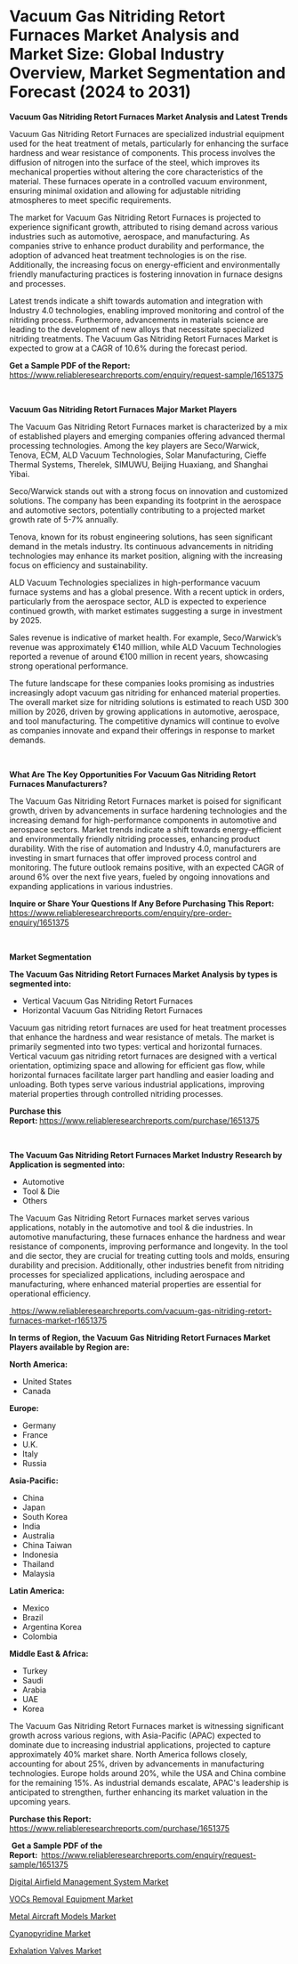 <p><h1>Vacuum Gas Nitriding Retort Furnaces Market Analysis and Market Size: Global Industry Overview, Market Segmentation and Forecast (2024 to 2031)</h1></p><p><strong>Vacuum Gas Nitriding Retort Furnaces Market Analysis and Latest Trends</strong></p>
<p><p>Vacuum Gas Nitriding Retort Furnaces are specialized industrial equipment used for the heat treatment of metals, particularly for enhancing the surface hardness and wear resistance of components. This process involves the diffusion of nitrogen into the surface of the steel, which improves its mechanical properties without altering the core characteristics of the material. These furnaces operate in a controlled vacuum environment, ensuring minimal oxidation and allowing for adjustable nitriding atmospheres to meet specific requirements.</p><p>The market for Vacuum Gas Nitriding Retort Furnaces is projected to experience significant growth, attributed to rising demand across various industries such as automotive, aerospace, and manufacturing. As companies strive to enhance product durability and performance, the adoption of advanced heat treatment technologies is on the rise. Additionally, the increasing focus on energy-efficient and environmentally friendly manufacturing practices is fostering innovation in furnace designs and processes.</p><p>Latest trends indicate a shift towards automation and integration with Industry 4.0 technologies, enabling improved monitoring and control of the nitriding process. Furthermore, advancements in materials science are leading to the development of new alloys that necessitate specialized nitriding treatments. The Vacuum Gas Nitriding Retort Furnaces Market is expected to grow at a CAGR of 10.6% during the forecast period.</p></p>
<p><strong>Get a Sample PDF of the Report:&nbsp;</strong> <a href="https://www.reliableresearchreports.com/enquiry/request-sample/1651375?utm_campaign=83&utm_medium=2&utm_source=Github&utm_content=ia&utm_term=26092024&utm_id=vacuum-gas-nitriding-retort-furnaces">https://www.reliableresearchreports.com/enquiry/request-sample/1651375</a></p>
<p>&nbsp;</p>
<p><strong>Vacuum Gas Nitriding Retort Furnaces Major Market Players</strong></p>
<p><p>The Vacuum Gas Nitriding Retort Furnaces market is characterized by a mix of established players and emerging companies offering advanced thermal processing technologies. Among the key players are Seco/Warwick, Tenova, ECM, ALD Vacuum Technologies, Solar Manufacturing, Cieffe Thermal Systems, Therelek, SIMUWU, Beijing Huaxiang, and Shanghai Yibai.</p><p>Seco/Warwick stands out with a strong focus on innovation and customized solutions. The company has been expanding its footprint in the aerospace and automotive sectors, potentially contributing to a projected market growth rate of 5-7% annually. </p><p>Tenova, known for its robust engineering solutions, has seen significant demand in the metals industry. Its continuous advancements in nitriding technologies may enhance its market position, aligning with the increasing focus on efficiency and sustainability.</p><p>ALD Vacuum Technologies specializes in high-performance vacuum furnace systems and has a global presence. With a recent uptick in orders, particularly from the aerospace sector, ALD is expected to experience continued growth, with market estimates suggesting a surge in investment by 2025.</p><p>Sales revenue is indicative of market health. For example, Seco/Warwick’s revenue was approximately €140 million, while ALD Vacuum Technologies reported a revenue of around €100 million in recent years, showcasing strong operational performance.</p><p>The future landscape for these companies looks promising as industries increasingly adopt vacuum gas nitriding for enhanced material properties. The overall market size for nitriding solutions is estimated to reach USD 300 million by 2026, driven by growing applications in automotive, aerospace, and tool manufacturing. The competitive dynamics will continue to evolve as companies innovate and expand their offerings in response to market demands.</p></p>
<p>&nbsp;</p>
<p><strong>What Are The Key Opportunities For Vacuum Gas Nitriding Retort Furnaces Manufacturers?</strong></p>
<p><p>The Vacuum Gas Nitriding Retort Furnaces market is poised for significant growth, driven by advancements in surface hardening technologies and the increasing demand for high-performance components in automotive and aerospace sectors. Market trends indicate a shift towards energy-efficient and environmentally friendly nitriding processes, enhancing product durability. With the rise of automation and Industry 4.0, manufacturers are investing in smart furnaces that offer improved process control and monitoring. The future outlook remains positive, with an expected CAGR of around 6% over the next five years, fueled by ongoing innovations and expanding applications in various industries.</p></p>
<p><strong>Inquire or Share Your Questions If Any Before Purchasing This Report:</strong> <a href="https://www.reliableresearchreports.com/enquiry/pre-order-enquiry/1651375?utm_campaign=83&utm_medium=2&utm_source=Github&utm_content=ia&utm_term=26092024&utm_id=vacuum-gas-nitriding-retort-furnaces">https://www.reliableresearchreports.com/enquiry/pre-order-enquiry/1651375</a></p>
<p>&nbsp;</p>
<p><strong>Market Segmentation</strong></p>
<p><strong>The Vacuum Gas Nitriding Retort Furnaces Market Analysis by types is segmented into:</strong></p>
<p><ul><li>Vertical Vacuum Gas Nitriding Retort Furnaces</li><li>Horizontal Vacuum Gas Nitriding Retort Furnaces</li></ul></p>
<p><p>Vacuum gas nitriding retort furnaces are used for heat treatment processes that enhance the hardness and wear resistance of metals. The market is primarily segmented into two types: vertical and horizontal furnaces. Vertical vacuum gas nitriding retort furnaces are designed with a vertical orientation, optimizing space and allowing for efficient gas flow, while horizontal furnaces facilitate larger part handling and easier loading and unloading. Both types serve various industrial applications, improving material properties through controlled nitriding processes.</p></p>
<p><strong>Purchase this Report:&nbsp;</strong><a href="https://www.reliableresearchreports.com/purchase/1651375?utm_campaign=83&utm_medium=2&utm_source=Github&utm_content=ia&utm_term=26092024&utm_id=vacuum-gas-nitriding-retort-furnaces">https://www.reliableresearchreports.com/purchase/1651375</a></p>
<p>&nbsp;</p>
<p><strong>The Vacuum Gas Nitriding Retort Furnaces Market Industry Research by Application is segmented into:</strong></p>
<p><ul><li>Automotive</li><li>Tool & Die</li><li>Others</li></ul></p>
<p><p>The Vacuum Gas Nitriding Retort Furnaces market serves various applications, notably in the automotive and tool & die industries. In automotive manufacturing, these furnaces enhance the hardness and wear resistance of components, improving performance and longevity. In the tool and die sector, they are crucial for treating cutting tools and molds, ensuring durability and precision. Additionally, other industries benefit from nitriding processes for specialized applications, including aerospace and manufacturing, where enhanced material properties are essential for operational efficiency.</p></p>
<p><a href="https://www.reliableresearchreports.com/vacuum-gas-nitriding-retort-furnaces-market-r1651375?utm_campaign=83&utm_medium=2&utm_source=Github&utm_content=ia&utm_term=26092024&utm_id=vacuum-gas-nitriding-retort-furnaces">&nbsp;https://www.reliableresearchreports.com/vacuum-gas-nitriding-retort-furnaces-market-r1651375</a></p>
<p><strong>In terms of Region, the Vacuum Gas Nitriding Retort Furnaces Market Players available by Region are:</strong></p>
<p>
    <p> <strong> North America: </strong>
        <ul>
            <li>United States</li>
            <li>Canada</li>
        </ul>
        </p> 
    <p> <strong> Europe: </strong>
        <ul>
            <li>Germany</li>
            <li>France</li>
            <li>U.K.</li>
            <li>Italy</li>
            <li>Russia</li>
        </ul>
        </p> 
    <p> <strong> Asia-Pacific: </strong>
        <ul>
            <li>China</li>
            <li>Japan</li>
            <li>South Korea</li>
            <li>India</li>
            <li>Australia</li>
            <li>China Taiwan</li>
            <li>Indonesia</li>
            <li>Thailand</li>
            <li>Malaysia</li>
        </ul>
        </p> 
    <p> <strong> Latin America: </strong>
        <ul>
            <li>Mexico</li>
            <li>Brazil</li>
            <li>Argentina Korea</li>
            <li>Colombia</li>
        </ul>
        </p> 
    <p> <strong> Middle East & Africa: </strong>
        <ul>
            <li>Turkey</li>
            <li>Saudi</li>
            <li>Arabia</li>
            <li>UAE</li>
            <li>Korea</li>
        </ul>
    </p>
    </p>
<p><p>The Vacuum Gas Nitriding Retort Furnaces market is witnessing significant growth across various regions, with Asia-Pacific (APAC) expected to dominate due to increasing industrial applications, projected to capture approximately 40% market share. North America follows closely, accounting for about 25%, driven by advancements in manufacturing technologies. Europe holds around 20%, while the USA and China combine for the remaining 15%. As industrial demands escalate, APAC's leadership is anticipated to strengthen, further enhancing its market valuation in the upcoming years.</p></p>
<p><strong>Purchase this Report: </strong><a href="https://www.reliableresearchreports.com/purchase/1651375?utm_campaign=83&utm_medium=2&utm_source=Github&utm_content=ia&utm_term=26092024&utm_id=vacuum-gas-nitriding-retort-furnaces">https://www.reliableresearchreports.com/purchase/1651375</a></p>
<p>&nbsp;<strong>Get a Sample PDF of the Report:&nbsp;&nbsp;</strong><a href="https://www.reliableresearchreports.com/enquiry/request-sample/1651375?utm_campaign=83&utm_medium=2&utm_source=Github&utm_content=ia&utm_term=26092024&utm_id=vacuum-gas-nitriding-retort-furnaces">https://www.reliableresearchreports.com/enquiry/request-sample/1651375</a></p>
<p><strong></strong></p>
<p><p><a href="https://github.com/AlisaRowe24/Market-Research-Report-List-1/blob/main/digital-airfield-management-system-market.md?utm_campaign=83&utm_medium=2&utm_source=Github&utm_content=ia&utm_term=26092024&utm_id=vacuum-gas-nitriding-retort-furnaces">Digital Airfield Management System Market</a></p><p><a href="https://github.com/HobertDavis43/Market-Research-Report-List-1/blob/main/vocs-removal-equipment-market.md?utm_campaign=83&utm_medium=2&utm_source=Github&utm_content=ia&utm_term=26092024&utm_id=vacuum-gas-nitriding-retort-furnaces">VOCs Removal Equipment Market</a></p><p><a href="https://issuu.com/reportprime-2/docs/metal-aircraft-models-market-size-2_461ee6dc870d84?utm_campaign=83&utm_medium=2&utm_source=Github&utm_content=ia&utm_term=26092024&utm_id=vacuum-gas-nitriding-retort-furnaces">Metal Aircraft Models Market</a></p><p><a href="https://www.linkedin.com/pulse/mapping-cyanopyridine-market-trends-challenges-breakthroughs-9gjec?utm_campaign=83&utm_medium=2&utm_source=Github&utm_content=ia&utm_term=26092024&utm_id=vacuum-gas-nitriding-retort-furnaces">Cyanopyridine Market</a></p><p><a href="https://issuu.com/reportprime-2/docs/exhalation-valves-market-size-2030._da256a45e55f12?utm_campaign=83&utm_medium=2&utm_source=Github&utm_content=ia&utm_term=26092024&utm_id=vacuum-gas-nitriding-retort-furnaces">Exhalation Valves Market</a></p></p>